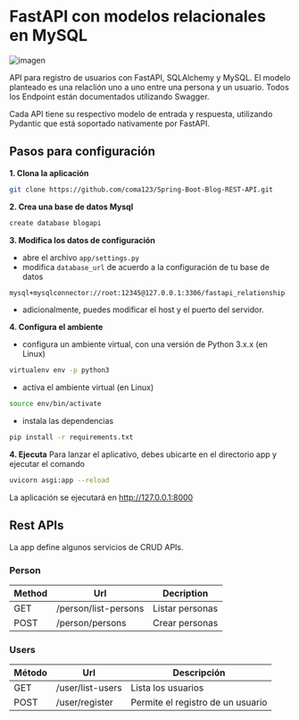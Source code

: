 # FastAPI con modelos relacionales en MySQL
![imagen](https://user-images.githubusercontent.com/37969577/124988090-2ed27400-e003-11eb-9363-132acdd2b871.png)

API para registro de usuarios con FastAPI, SQLAlchemy y MySQL.
El modelo planteado es una relaclión uno a uno entre una persona y un usuario. Todos los Endpoint están documentados utilizando Swagger.

Cada API tiene su respectivo modelo de entrada y respuesta, utilizando Pydantic que está soportado nativamente por FastAPI.

## Pasos para configuración

**1. Clona la aplicación**

```bash
git clone https://github.com/coma123/Spring-Boot-Blog-REST-API.git
```

**2. Crea una base de datos Mysql**
```bash
create database blogapi
```

**3. Modifica los datos de configuración**

+ abre el archivo `app/settings.py`
+ modifica `database_url` de acuerdo a la configuración de tu base de datos
```bash
mysql+mysqlconnector://root:12345@127.0.0.1:3306/fastapi_relationship
```
+ adicionalmente, puedes modificar el host y el puerto del servidor.
 
**4. Configura el ambiente**
+ configura un ambiente virtual, con una versión de Python 3.x.x (en Linux)
```bash
virtualenv env -p python3
```
+ activa el ambiente virtual (en Linux)
```bash
source env/bin/activate 
```
+ instala las dependencias
```bash
pip install -r requirements.txt
```
**4. Ejecuta**
Para lanzar el aplicativo, debes ubicarte en el directorio app y ejecutar el comando

```bash
uvicorn asgi:app --reload
```
La aplicación se ejecutará en <http://127.0.0.1:8000>

## Rest APIs

La app define algunos servicios de CRUD APIs.

### Person

| Method | Url | Decription |
| ------ | --- | ---------- | 
| GET   | /person/list-persons | Listar personas |  
| POST   | /person/persons | Crear personas | 

### Users

| Método | Url | Descripción | 
| ------ | --- | ----------- | 
| GET    | /user/list-users | Lista los usuarios | 
| POST    | /user/register | Permite el registro de un usuario |

